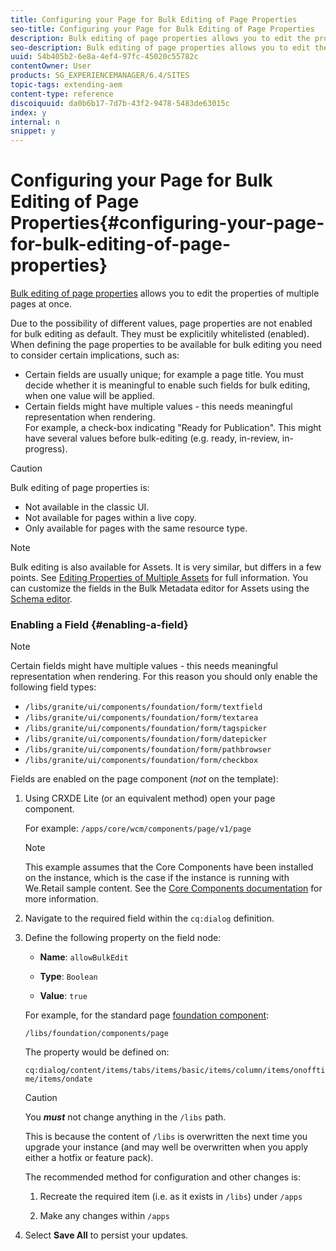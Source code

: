 ```yaml
---
title: Configuring your Page for Bulk Editing of Page Properties
seo-title: Configuring your Page for Bulk Editing of Page Properties
description: Bulk editing of page properties allows you to edit the properties of multiple pages at once
seo-description: Bulk editing of page properties allows you to edit the properties of multiple pages at once
uuid: 54b405b2-6e8a-4ef4-97fc-45020c55782c
contentOwner: User
products: SG_EXPERIENCEMANAGER/6.4/SITES
topic-tags: extending-aem
content-type: reference
discoiquuid: da0b6b17-7d7b-43f2-9478-5483de63015c
index: y
internal: n
snippet: y
---
```


# Configuring your Page for Bulk Editing of Page Properties{#configuring-your-page-for-bulk-editing-of-page-properties}

[Bulk editing of page properties](../../../sites/authoring/using/editing-page-properties.md#fromthesitesconsolemultiplepages) allows you to edit the properties of multiple pages at once.

Due to the possibility of different values, page properties are not enabled for bulk editing as default. They must be explicitily whitelisted (enabled). When defining the page properties to be available for bulk editing you need to consider certain implications, such as:

* Certain fields are usually unique; for example a page title. You must decide whether it is meaningful to enable such fields for bulk editing, when one value will be applied.  
* Certain fields might have multiple values - this needs meaningful representation when rendering.  
  For example, a check-box indicating "Ready for Publication". This might have several values before bulk-editing (e.g. ready, in-review, in-progress).

>[!CAUTION]
>
>Bulk editing of page properties is:
>
>* Not available in the classic UI.
>* Not available for pages within a live copy.
>* Only available for pages with the same resource type. 
>

>[!NOTE]
>
>Bulk editing is also available for Assets. It is very similar, but differs in a few points. See [Editing Properties of Multiple Assets](../../../assets/using/managing-multiple-assets.md) for full information. You can customize the fields in the Bulk Metadata editor for Assets using the [Schema editor](../../../assets/using/metadata-schemas.md).

### Enabling a Field {#enabling-a-field}

>[!NOTE]
>
>Certain fields might have multiple values - this needs meaningful representation when rendering. For this reason you should only enable the following field types: 
>
>* `/libs/granite/ui/components/foundation/form/textfield`
>* `/libs/granite/ui/components/foundation/form/textarea`
>* `/libs/granite/ui/components/foundation/form/tagspicker`
>* `/libs/granite/ui/components/foundation/form/datepicker`
>* `/libs/granite/ui/components/foundation/form/pathbrowser`
>* `/libs/granite/ui/components/foundation/form/checkbox`
>

Fields are enabled on the page component (*not* on the template):

1. Using CRXDE Lite (or an equivalent method) open your page component.

   For example: `/apps/core/wcm/components/page/v1/page`

   >[!NOTE]
   >
   >This example assumes that the Core Components have been installed on the instance, which is the case if the instance is running with We.Retail sample content. See the [Core Components documentation](https://helpx.adobe.com/experience-manager/core-components/user-guide.html) for more information.

1. Navigate to the required field within the `cq:dialog` definition.
1. Define the following property on the field node:

    * **Name**: `allowBulkEdit`  
    
    * **Type**: `Boolean`  
    
    * **Value**: `true`

   For example, for the standard page [foundation component](../../../sites/authoring/using/default-components-foundation.md):

   `/libs/foundation/components/page`

   The property would be defined on:

   `cq:dialog/content/items/tabs/items/basic/items/column/items/onofftime/items/ondate`

   >[!CAUTION]
   >
   >You ***must*** not change anything in the `/libs` path.
   >
   >
   >This is because the content of `/libs` is overwritten the next time you upgrade your instance (and may well be overwritten when you apply either a hotfix or feature pack).
   >
   >
   >The recommended method for configuration and other changes is:
   >
   >    
   >    
   >    1. Recreate the required item (i.e. as it exists in `/libs`) under `/apps`  
   >    
   >    1. Make any changes within `/apps`
   >    
   >

1. Select **Save All** to persist your updates.

<!--
Comment Type: draft

<h3>Defining an Indicator for Mixed Values</h3>
-->

<!--
Comment Type: remark
Last Modified By: Alison Heimoz (aheimoz)
Last Modified Date: 2018-01-18T11:18:11.556-0500
<p>CM:<br /> After some consideration, I'd keep this page straightforward and probably remove this section as it could be confusing (and is incomplete: providing an indicator for mixed values is not sufficient; there's also some more work that needs to be done so that the fields works nice with the bulk editing, see my previous comment on that page). So I'd only keep the part that explain how to add a field to bulk editing using the allowBulkEdit flag. Adding a *custom* field to bulk editing is more advanced; and we anyway don't have documentation explaining how to develop *custom* fields at the moment..<br /> <br /> tldr; Remove the "defining an indicator for mixed values" section; wait until we have some documentation that explains how to create custom fields and a nice github example for it.<br /> <br /> AH: But if we remove that section is it safe to leave the enabling a field section? How do we warn them not to enable a field that hasn't been correctly configured?</p>
-->

<!--
Comment Type: draft

<p>When there is a common property that has, or can have, different values across selected pages, then this must be represented in some way for editing.</p>
<p>Out-of-the-box, text fields with multiple values are represented with the text:</p>
<p style="margin-left: 40px;"><strong>&lt;Mixed Entries&gt;</strong></p>
<p>For example:<br /> </p>
-->

<!--
Comment Type: draft

<img imageRotate="0" src="assets/chlimage_1-261.png" />
-->

<!--
Comment Type: draft

<p>When you add fields to bulk editing then you must consider the representations required for the possible variations in content and, where necessary, provide your own representation.<br /> </p>
-->

<!--
Comment Type: draft

<note type="note">
<p>If you do not provide a representation, then the field will appear blank when editing, even though the individual pages do have values.</p>
</note>
-->

<!--
Comment Type: draft

<p>To provide a representation when rendering you need to change your <span class="code">jsp</span>/<span class="code">sightly</span> script to:</p>
-->

<!--
Comment Type: draft

<ul>
<li><p>Detect whether the field has mixed values.</p>
<ul>
<li>Make use of the Granite Field API to detect whether the field is mixed or not. Depending on the result you need to render the value or an appropriate indicator.</li>
</ul> <p>For example:<br /> </p>
<codeblock gutter="true" class="syntax js">
&nbsp;&nbsp;&nbsp;&nbsp;if&nbsp;(isMixed)&nbsp;{!!discoiqbr!!&nbsp;&nbsp;&nbsp;&nbsp;&nbsp;&nbsp;&nbsp;&nbsp;attrs.addClass("foundation-field-mixed");!!discoiqbr!!&nbsp;&nbsp;&nbsp;&nbsp;&nbsp;&nbsp;&nbsp;&nbsp;attrs.add("placeholder",&nbsp;i18n.get("<Mixed&nbsp;Entries>"));!!discoiqbr!!&nbsp;&nbsp;&nbsp;&nbsp;}&nbsp;else&nbsp;{!!discoiqbr!!&nbsp;&nbsp;&nbsp;&nbsp;&nbsp;&nbsp;&nbsp;&nbsp;attrs.add("value",&nbsp;vm.get("value",&nbsp;String.class));!!discoiqbr!!&nbsp;&nbsp;&nbsp;&nbsp;}!!discoiqbr!!!!discoiqbr!!
</codeblock>
<note type="caution">
<p>Consideration should be given before providing fields with mixed values as they must be used with care (to avoid inadvertent data loss).<br /> </p>
</note>
<draft-comment color="yellow" lastModifiedBy="aheimoz" lastModifiedDate="2018-01-18T11:18:11.984-0500" prevFirstName="Alison" prevLastName="Heimoz" type="remark">
<p>6.1 - do we need links to:</p>
<p>http://docs.adobe.com/docs/en/aem/6-0/develop/ref/granite-ui/api/jcr_root/libs/granite/ui/components/foundation/form/field/index.html ?</p>
<p>CM&gt;&gt;&gt; This links refers to the field UI component, we should actually refer the Field Java API (unfortunately, I didn't find it in the doc). The relevant method is Field#isMixed(Config cfg, Value value)</p>
</draft-comment>
<draft-comment color="yellow" lastModifiedBy="aheimoz" lastModifiedDate="2018-01-18T11:18:12.019-0500" prevFirstName="Alison" prevLastName="Heimoz" type="remark">
<p>Christian Meyer - 2015/04/27</p>
<p>See https://jira.corp.adobe.com/browse/DOC-5452 for more complicated cases:<br /> <br /> Mixed fields shouldn't be "blindly" submitted (could lead to data loss)<br /> =&gt; foundation-field-mixed class + field.adaptTo(foundation-field-mixed).setMixed() API to properly set the class on the field<br /> =&gt; to prevent their submission, the field should provide an implementation for the field.adaptTo(foundation-field).setDisabled() API<br /> <br /> But this would be maybe too advanced/complicated to explain with words here. We should maybe provide a some code on Github like we did for the Extension points of the Page Authoring</p>
<p>++++++++++++++++++++</p>
<p>Have added a caution and....</p>
<p>Agree that code samples would be preferable - see:<br /> </p>
<ul>
<li><a href="https://jira.corp.adobe.com/browse/DOC-5459">https://jira.corp.adobe.com/browse/DOC-5459</a></li>
</ul>
</draft-comment><p>As an example, you can refer to:</p> <p style="margin-left: 40px;"><span class="code">/libs/granite/ui/components/foundation/form/textfield/render.jsp</span></p>
<note type="caution">
<p>You <i><strong>must</strong></i> not change anything in the <span class="code">/libs</span> path.</p>
<p>This is because the content of <span class="code">/libs</span> is overwritten the next time you upgrade your instance (and may well be overwritten when you apply either a hotfix or feature pack).</p>
<p>The recommended method for configuration and other changes is:</p>
<ol>
<li>Recreate the required item (i.e. as it exists in <span class="code">/libs</span>) under <span class="code">/apps</span><br /> </li>
<li>Make any changes within <span class="code">/apps</span></li>
</ol>
</note></li>
</ul>
-->

